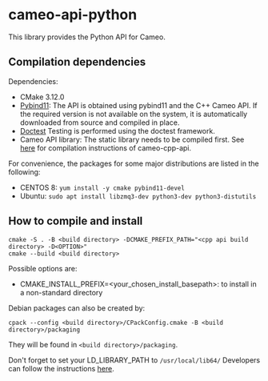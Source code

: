 # cameo-api-python

This library provides the Python API for Cameo.
 
## Compilation dependencies

Dependencies:
- CMake 3.12.0
- [Pybind11](https://github.com/pybind/pybind11): The API is obtained using pybind11 and the C++ Cameo API. 
If the required version is not available on the system, it is automatically downloaded from source and compiled in place.
- [Doctest](https://github.com/onqtam/doctest)
Testing is performed using the doctest framework.
- Cameo API library: The static library needs to be compiled first. See [here](../cameo-api-cpp/README.md) for compilation instructions of cameo-cpp-api.

For convenience, the packages for some major distributions are listed in the following:
- CENTOS 8: `yum install -y cmake pybind11-devel`
- Ubuntu: `sudo apt install libzmq3-dev python3-dev python3-distutils`

## How to compile and install

```
cmake -S . -B <build directory> -DCMAKE_PREFIX_PATH="<cpp api build directory> -D<OPTION>"
cmake --build <build directory>
```

Possible options are:
- CMAKE_INSTALL_PREFIX=<your_chosen_install_basepath>: to install in a non-standard directory

Debian packages can also be created by:
```
cpack --config <build directory>/CPackConfig.cmake -B <build directory>/packaging 
```
They will be found in `<build directory>/packaging`.

Don't forget to set your LD_LIBRARY_PATH to `/usr/local/lib64/`
Developers can follow the instructions [here](doc/DEVEL.md).
